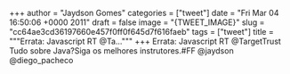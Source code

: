 
+++
author = "Jaydson Gomes"
categories = ["tweet"]
date = "Fri Mar 04 16:50:06 +0000 2011"
draft = false
image = "{TWEET_IMAGE}"
slug = "cc64ae3cd36197660e457f0ff0f645d7f616faeb"
tags = ["tweet"]
title = """Errata: Javascript RT @Ta..."""
+++
Errata: Javascript RT @TargetTrust Tudo sobre Java?Siga os melhores instrutores.#FF @jaydson @diego_pacheco
